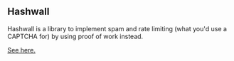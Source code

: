 ## Hashwall
Hashwall is a library to implement spam and rate limiting (what you'd use a CAPTCHA for) by
        using proof of work instead.

[See here.](https://scottpeterjohnson.github.io/hashwall/dist/index.html)